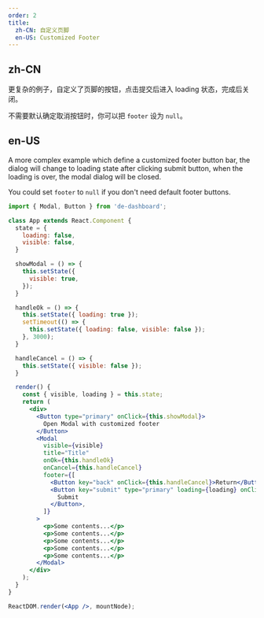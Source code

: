 ```yaml
---
order: 2
title:
  zh-CN: 自定义页脚
  en-US: Customized Footer
---
```


## zh-CN

更复杂的例子，自定义了页脚的按钮，点击提交后进入 loading 状态，完成后关闭。

不需要默认确定取消按钮时，你可以把 `footer` 设为 `null`。

## en-US

A more complex example which define a customized footer button bar,
the dialog will change to loading state after clicking submit button, when the loading is over,
the modal dialog will be closed.

You could set `footer` to `null` if you don't need default footer buttons.

````jsx
import { Modal, Button } from 'de-dashboard';

class App extends React.Component {
  state = {
    loading: false,
    visible: false,
  }

  showModal = () => {
    this.setState({
      visible: true,
    });
  }

  handleOk = () => {
    this.setState({ loading: true });
    setTimeout(() => {
      this.setState({ loading: false, visible: false });
    }, 3000);
  }

  handleCancel = () => {
    this.setState({ visible: false });
  }

  render() {
    const { visible, loading } = this.state;
    return (
      <div>
        <Button type="primary" onClick={this.showModal}>
          Open Modal with customized footer
        </Button>
        <Modal
          visible={visible}
          title="Title"
          onOk={this.handleOk}
          onCancel={this.handleCancel}
          footer={[
            <Button key="back" onClick={this.handleCancel}>Return</Button>,
            <Button key="submit" type="primary" loading={loading} onClick={this.handleOk}>
              Submit
            </Button>,
          ]}
        >
          <p>Some contents...</p>
          <p>Some contents...</p>
          <p>Some contents...</p>
          <p>Some contents...</p>
          <p>Some contents...</p>
        </Modal>
      </div>
    );
  }
}

ReactDOM.render(<App />, mountNode);
````
